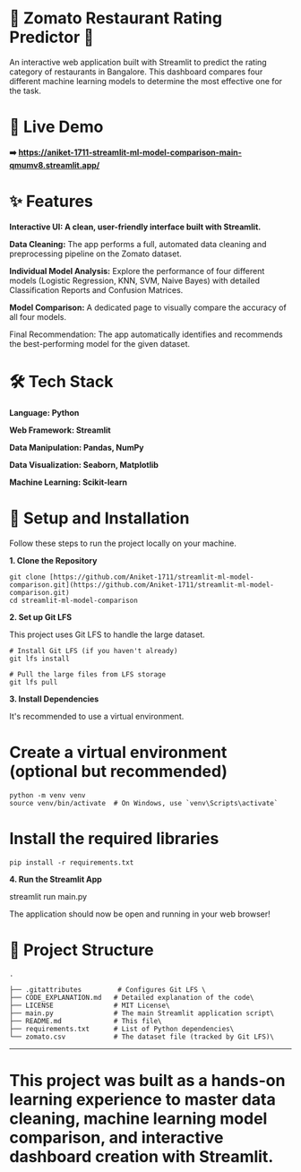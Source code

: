 # **🍔 Zomato Restaurant Rating Predictor 🍔**
An interactive web application built with Streamlit to predict the rating category of restaurants in Bangalore. This dashboard compares four different machine learning models to determine the most effective one for the task.



# **🚀 Live Demo**
**➡️ https://aniket-1711-streamlit-ml-model-comparison-main-qmumv8.streamlit.app/**

# **✨ Features**
**Interactive UI: A clean, user-friendly interface built with Streamlit.**

**Data Cleaning:** The app performs a full, automated data cleaning and preprocessing pipeline on the Zomato dataset.

**Individual Model Analysis:** Explore the performance of four different models (Logistic Regression, KNN, SVM, Naive Bayes) with detailed Classification Reports and Confusion Matrices.

**Model Comparison:** A dedicated page to visually compare the accuracy of all four models.

Final Recommendation: The app automatically identifies and recommends the best-performing model for the given dataset.



# **🛠️  Tech Stack**
**Language: Python**

**Web Framework: Streamlit**

**Data Manipulation: Pandas, NumPy**

**Data Visualization: Seaborn, Matplotlib**

**Machine Learning: Scikit-learn**


# **🔧 Setup and Installation**
Follow these steps to run the project locally on your machine.

**1. Clone the Repository**


    git clone [https://github.com/Aniket-1711/streamlit-ml-model-comparison.git](https://github.com/Aniket-1711/streamlit-ml-model-comparison.git)
    cd streamlit-ml-model-comparison


**2. Set up Git LFS**

This project uses Git LFS to handle the large dataset.

    # Install Git LFS (if you haven't already)
    git lfs install

    # Pull the large files from LFS storage
    git lfs pull

**3. Install Dependencies**

It's recommended to use a virtual environment.

# Create a virtual environment (optional but recommended)
    python -m venv venv
    source venv/bin/activate  # On Windows, use `venv\Scripts\activate`

# **Install the required libraries**
    pip install -r requirements.txt

**4. Run the Streamlit App**

streamlit run main.py

The application should now be open and running in your web browser!

# **📂 Project Structure**
    .

    ├── .gitattributes         # Configures Git LFS \
    ├── CODE_EXPLANATION.md   # Detailed explanation of the code\
    ├── LICENSE               # MIT License\
    ├── main.py               # The main Streamlit application script\
    ├── README.md             # This file\
    ├── requirements.txt      # List of Python dependencies\
    └── zomato.csv            # The dataset file (tracked by Git LFS)\

----

  # This project was built as a hands-on learning experience to master data cleaning, machine learning model comparison, and interactive dashboard creation with Streamlit.
